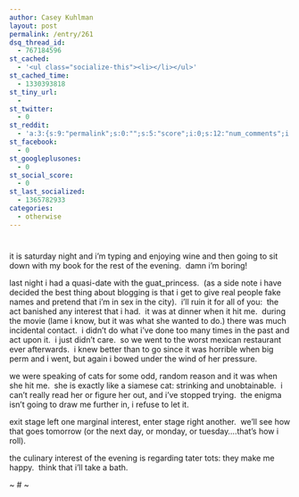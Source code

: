 ```yaml
---
author: Casey Kuhlman
layout: post
permalink: /entry/261
dsq_thread_id:
  - 767184596
st_cached:
  - '<ul class="socialize-this"><li></li></ul>'
st_cached_time:
  - 1330393818
st_tiny_url:
  - 
st_twitter:
  - 0
st_reddit:
  - 'a:3:{s:9:"permalink";s:0:"";s:5:"score";i:0;s:12:"num_comments";i:0;}'
st_facebook:
  - 0
st_googleplusones:
  - 0
st_social_score:
  - 0
st_last_socialized:
  - 1365782933
categories:
  - otherwise
---
```

# 

it is saturday night and i’m typing and enjoying wine and then going to sit down with my book for the rest of the evening.  damn i’m boring!

last night i had a quasi-date with the guat_princess.  (as a side note i have decided the best thing about blogging is that i get to give real people fake names and pretend that i’m in sex in the city).  i’ll ruin it for all of you:  the act banished any interest that i had.  it was at dinner when it hit me.  during the movie (lame i know, but it was what she wanted to do.) there was much incidental contact.  i didn’t do what i’ve done too many times in the past and act upon it.  i just didn’t care.  so we went to the worst mexican restaurant ever afterwards.  i knew better than to go since it was horrible when big perm and i went, but again i bowed under the wind of her pressure. 

we were speaking of cats for some odd, random reason and it was when she hit me.  she is exactly like a siamese cat: strinking and unobtainable.  i can’t really read her or figure her out, and i’ve stopped trying.  the enigma isn’t going to draw me further in, i refuse to let it.  

exit stage left one marginal interest, enter stage right another.  we’ll see how that goes tomorrow (or the next day, or monday, or tuesday….that’s how i roll).  

the culinary interest of the evening is regarding tater tots: they make me happy.  think that i’ll take a bath.

~ # ~